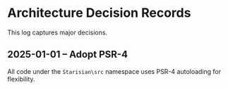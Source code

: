 # Architecture Decision Records

This log captures major decisions.

## 2025-01-01 – Adopt PSR-4
All code under the `Starisian\src` namespace uses PSR-4 autoloading for flexibility.
